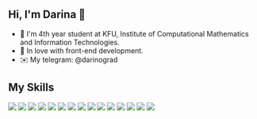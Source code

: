 ## Hi, I'm Darina 👋

<!--
**VinogradovaD/VinogradovaD** is a ✨ _special_ ✨ repository because its `README.md` (this file) appears on your GitHub profile.

Here are some ideas to get you started:

- 🔭 I’m currently working on ...
- 🌱 I’m currently learning ...
- 👯 I’m looking to collaborate on ...
- 🤔 I’m looking for help with ...
- 💬 Ask me about ...
- 📫 How to reach me: ...
- 😄 Pronouns: ...
- ⚡ Fun fact: ...
-->
- 🏫 I'm 4th year student at KFU, Institute of Computational Mathematics and Information Technologies. 
- 💚 In love with front-end development.
- ✉️ My telegram: @darinograd

## My Skills

![](https://img.shields.io/badge/_-HTML5-informational?style=flat&logo=Html5&logoColor=white&color=4AB197)
![](https://img.shields.io/badge/_-CSS3-informational?style=flat&logo=css3&logoColor=white&color=4AB197)
![](https://img.shields.io/badge/_-Bootstrap-informational?style=flat&logo=Bootstrap&logoColor=white&color=4AB197)
![](https://img.shields.io/badge/_-JavaScript(ES5/ES6+)-informational?style=flat&logo=JavaScript&logoColor=white&color=4AB197)
![](https://img.shields.io/badge/_-Vue.js-informational?style=flat&logo=Vue.js&logoColor=white&color=4AB197)
![](https://img.shields.io/badge/_-Java-informational?style=flat&logo=Java&logoColor=white&color=4AB197)
![](https://img.shields.io/badge/_-SpringBoot-informational?style=flat&logo=Spring&logoColor=white&color=4AB197)
![](https://img.shields.io/badge/_-Spring_Security-informational?style=flat&logo=SpringSecurity&logoColor=white&color=4AB197)
![](https://img.shields.io/badge/_-MySQL-informational?style=flat&logo=MySQL&logoColor=white&color=4AB197)
![](https://img.shields.io/badge/_-IntelliJ_IDEA-informational?style=flat&logo=IntelliJIDEA&logoColor=white&color=4AB197)
![](https://img.shields.io/badge/_-Visual_Studio_Code-informational?style=flat&logo=VisualStudioCode&logoColor=white&color=4AB197)
![](https://img.shields.io/badge/_-Figma-informational?style=flat&logo=Figma&logoColor=white&color=4AB197)
![](https://img.shields.io/badge/_-Heroku-informational?style=flat&logo=Heroku&logoColor=white&color=4AB197)
![](https://img.shields.io/badge/_-Postman-informational?style=flat&logo=Postman&logoColor=white&color=4AB197)
![](https://img.shields.io/badge/_-Git-informational?style=flat&logo=Git&logoColor=white&color=4AB197)
